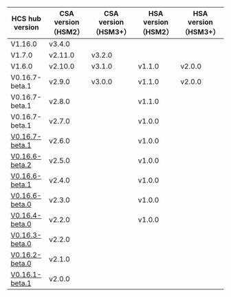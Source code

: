 | HCS hub version | CSA version（HSM2） | CSA version（HSM3+） | HSA version （HSM2） | HSA version（HSM3+） |
| --------------- | ------------------- | ------------------- | ------------------- | ------------------- |
| V1.16.0 | v3.4.0 |     |  |   |
| V1.7.0 | v2.11.0 |   v3.2.0  |  |   |
| V1.6.0 | v2.10.0 |   v3.1.0  | v1.1.0 |  v2.0.0 |
| V0.16.7-beta.1 | v2.9.0 |v3.0.0  | v1.1.0 | v2.0.0 |
| V0.16.7-beta.1 | v2.8.0 |         | v1.1.0 |        |
| V0.16.7-beta.1 | v2.7.0 |         | v1.0.0 |        |
| [V0.16.7-beta.1](https://github.com/nbltrust/jadepool-hub-tech-docs/releases/tag/V0.16.7-beta.1) | v2.6.0 | |v1.0.0 ||
| [V0.16.6-beta.2](https://github.com/nbltrust/jadepool-hub-tech-docs/releases/tag/V0.16.6-beta.2) | v2.5.0 | |v1.0.0 ||
| [V0.16.6-beta.1](https://github.com/nbltrust/jadepool-hub-tech-docs/releases/tag/V0.16.6-beta.1) | v2.4.0 | |v1.0.0 ||
| [V0.16.6-beta.0](https://github.com/nbltrust/jadepool-hub-tech-docs/releases/tag/V0.16.6-beta.0) | v2.3.0 | |v1.0.0 ||
| [V0.16.4-beta.0](https://github.com/nbltrust/jadepool-hub-tech-docs/releases/tag/V0.16.4-beta.0) | v2.2.0 | |v1.0.0 ||
| [V0.16.3-beta.0](https://github.com/nbltrust/jadepool-hub-tech-docs/releases/tag/V0.16.3-beta.0) | v2.2.0 ||||
| [V0.16.2-beta.0](https://github.com/nbltrust/jadepool-hub-tech-docs/releases/tag/V0.16.2-beta.0) | v2.1.0 ||||
| [V0.16.1-beta.1](https://github.com/nbltrust/jadepool-hub-tech-docs/releases/tag/V0.16.1-beta.1) | v2.0.0 ||||
